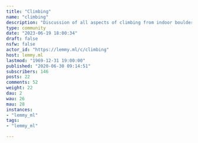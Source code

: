 ```yaml
---
title: "Climbing" 
name: "climbing"
description: "Discussion of all aspects of climbing from indoor bouldering to high altitude mountaineering. "
type: community
date: "2023-06-19 18:00:34"
draft: false
nsfw: false
actor_id: "https://lemmy.ml/c/climbing"
host: lemmy.ml
lastmod: "1969-12-31 19:00:00"
published: "2020-06-30 09:14:51"
subscribers: 146
posts: 22
comments: 52
weight: 22
dau: 2
wau: 26
mau: 28
instances:
- "lemmy_ml"
tags: 
- "lemmy_ml"

---
```

